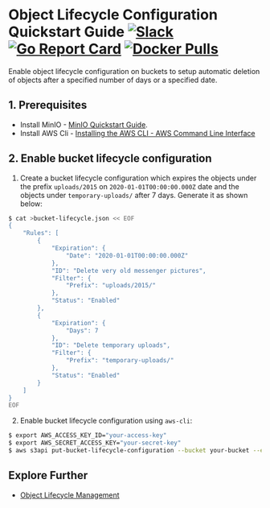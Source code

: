 # Object Lifecycle Configuration Quickstart Guide [![Slack](https://slack.min.io/slack?type=svg)](https://slack.min.io) [![Go Report Card](https://goreportcard.com/badge/minio/minio)](https://goreportcard.com/report/minio/minio) [![Docker Pulls](https://img.shields.io/docker/pulls/minio/minio.svg?maxAge=604800)](https://hub.docker.com/r/minio/minio/)

Enable object lifecycle configuration on buckets to setup automatic deletion of objects after a specified number of days or a specified date.

## 1. Prerequisites
- Install MinIO - [MinIO Quickstart Guide](https://docs.min.io/docs/minio-quickstart-guide).
- Install AWS Cli - [Installing the AWS CLI - AWS Command Line Interface](https://docs.aws.amazon.com/cli/latest/userguide/cli-chap-install.html)


## 2. Enable bucket lifecycle configuration

1. Create a bucket lifecycle configuration which expires the objects under the prefix `uploads/2015` on `2020-01-01T00:00:00.000Z` date and the objects under `temporary-uploads/` after 7 days.  Generate it as shown below:

```sh
$ cat >bucket-lifecycle.json << EOF
{
    "Rules": [
        {
            "Expiration": {
                "Date": "2020-01-01T00:00:00.000Z"
            },
            "ID": "Delete very old messenger pictures",
            "Filter": {
                "Prefix": "uploads/2015/"
            },
            "Status": "Enabled"
        },
        {
            "Expiration": {
                "Days": 7
            },
            "ID": "Delete temporary uploads",
            "Filter": {
                "Prefix": "temporary-uploads/"
            },
            "Status": "Enabled"
        }
    ]
}
EOF
```

2. Enable bucket lifecycle configuration using `aws-cli`:

```sh
$ export AWS_ACCESS_KEY_ID="your-access-key"
$ export AWS_SECRET_ACCESS_KEY="your-secret-key"
$ aws s3api put-bucket-lifecycle-configuration --bucket your-bucket --endpoint-url http://minio-server-address:port --lifecycle-configuration file://bucket-lifecycle.json
```

## Explore Further
- [Object Lifecycle Management](https://docs.aws.amazon.com/AmazonS3/latest/dev/object-lifecycle-mgmt.html)
